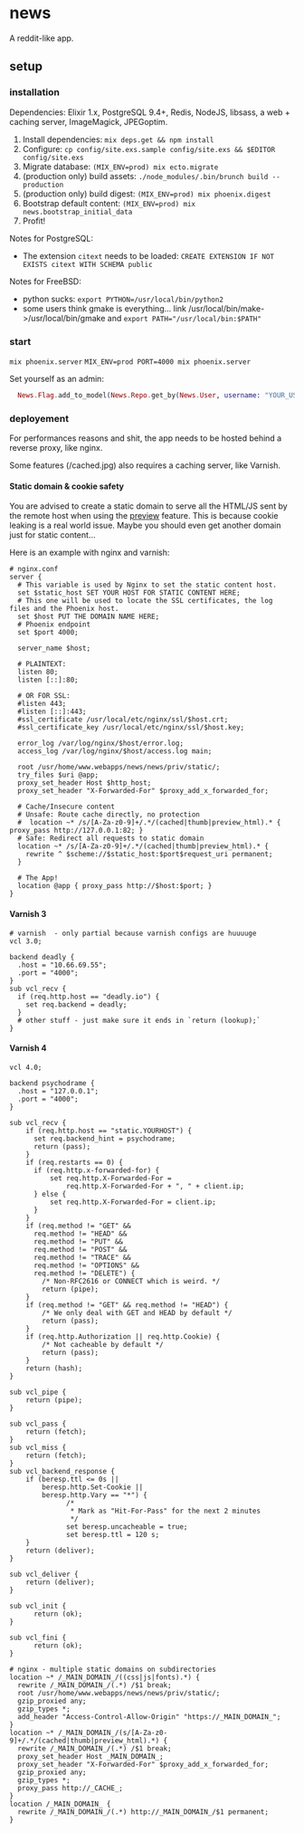 # news

A reddit-like app.

## setup

### installation

Dependencies: Elixir 1.x, PostgreSQL 9.4+, Redis, NodeJS, libsass, a web + caching server, ImageMagick, JPEGoptim.

1. Install dependencies: `mix deps.get && npm install`
2. Configure: `cp config/site.exs.sample config/site.exs && $EDITOR config/site.exs`
3. Migrate database: `(MIX_ENV=prod) mix ecto.migrate`
4. (production only) build assets: `./node_modules/.bin/brunch build --production`
5. (production only) build digest: `(MIX_ENV=prod) mix phoenix.digest`
6. Bootstrap default content: `(MIX_ENV=prod) mix news.bootstrap_initial_data`
7. Profit!

Notes for PostgreSQL:

* The extension `citext` needs to be loaded: `CREATE EXTENSION IF NOT EXISTS citext WITH SCHEMA public`

Notes for FreeBSD:

* python sucks: `export PYTHON=/usr/local/bin/python2`
* some users think gmake is everything... link /usr/local/bin/make->/usr/local/bin/gmake and `export PATH="/usr/local/bin:$PATH"`

### start

`mix phoenix.server`
`MIX_ENV=prod PORT=4000 mix phoenix.server`

Set yourself as an admin:

```elixir
  News.Flag.add_to_model(News.Repo.get_by(News.User, username: "YOUR_USERNAME"), "admin")
```

### deployement

For performances reasons and shit, the app needs to be hosted behind a reverse proxy, like nginx.

Some features (/cached.jpg) also requires a caching server, like Varnish.

#### Static domain & cookie safety

You are advised to create a static domain to serve all the HTML/JS sent by the remote host when using the [preview](https://github.com/hrefhref/news/blob/master/web/templates/cache/iframe_preview.html.eex) feature. This is because cookie leaking is a real world issue. Maybe you should even get another domain just for static content…

Here is an example with nginx and varnish:

```
# nginx.conf
server {
  # This variable is used by Nginx to set the static content host.
  set $static_host SET YOUR HOST FOR STATIC CONTENT HERE;
  # This one will be used to locate the SSL certificates, the log files and the Phoenix host.
  set $host PUT THE DOMAIN NAME HERE;
  # Phoenix endpoint
  set $port 4000;

  server_name $host;

  # PLAINTEXT:
  listen 80;
  listen [::]:80;

  # OR FOR SSL:
  #listen 443;
  #listen [::]:443;
  #ssl_certificate /usr/local/etc/nginx/ssl/$host.crt;
  #ssl_certificate_key /usr/local/etc/nginx/ssl/$host.key;

  error_log /var/log/nginx/$host/error.log;
  access_log /var/log/nginx/$host/access.log main;

  root /usr/home/www.webapps/news/news/priv/static/;
  try_files $uri @app;
  proxy_set_header Host $http_host;
  proxy_set_header "X-Forwarded-For" $proxy_add_x_forwarded_for;

  # Cache/Insecure content
  # Unsafe: Route cache directly, no protection
  #  location ~* /s/[A-Za-z0-9]+/.*/(cached|thumb|preview_html).* { proxy_pass http://127.0.0.1:82; }
  # Safe: Redirect all requests to static domain
  location ~* /s/[A-Za-z0-9]+/.*/(cached|thumb|preview_html).* {
    rewrite ^ $scheme://$static_host:$port$request_uri permanent;
  }

  # The App!
  location @app { proxy_pass http://$host:$port; }
}
```

#### Varnish 3
```
# varnish  - only partial because varnish configs are huuuuge
vcl 3.0;

backend deadly {
  .host = "10.66.69.55";
  .port = "4000";
}
sub vcl_recv {
  if (req.http.host == "deadly.io") {
    set req.backend = deadly;
  }
  # other stuff - just make sure it ends in `return (lookup);`
}
```

#### Varnish 4

```
vcl 4.0;

backend psychodrame {
  .host = "127.0.0.1";
  .port = "4000";
}

sub vcl_recv {
    if (req.http.host == "static.YOURHOST") {
      set req.backend_hint = psychodrame;
      return (pass);
    }
    if (req.restarts == 0) {
      if (req.http.x-forwarded-for) {
          set req.http.X-Forwarded-For =
              req.http.X-Forwarded-For + ", " + client.ip;
      } else {
          set req.http.X-Forwarded-For = client.ip;
      }
    }
    if (req.method != "GET" &&
      req.method != "HEAD" &&
      req.method != "PUT" &&
      req.method != "POST" &&
      req.method != "TRACE" &&
      req.method != "OPTIONS" &&
      req.method != "DELETE") {
        /* Non-RFC2616 or CONNECT which is weird. */
        return (pipe);
    }
    if (req.method != "GET" && req.method != "HEAD") {
        /* We only deal with GET and HEAD by default */
        return (pass);
    }
    if (req.http.Authorization || req.http.Cookie) {
        /* Not cacheable by default */
        return (pass);
    }
    return (hash);
}

sub vcl_pipe {
    return (pipe);
}

sub vcl_pass {
    return (fetch);
}
sub vcl_miss {
    return (fetch);
}
sub vcl_backend_response {
    if (beresp.ttl <= 0s ||
        beresp.http.Set-Cookie ||
        beresp.http.Vary == "*") {
              /*
               * Mark as "Hit-For-Pass" for the next 2 minutes
               */
              set beresp.uncacheable = true;
              set beresp.ttl = 120 s;
    }
    return (deliver);
}

sub vcl_deliver {
    return (deliver);
}

sub vcl_init {
      return (ok);
}

sub vcl_fini {
      return (ok);
}
```

```
# nginx - multiple static domains on subdirectories
location ~* /_MAIN_DOMAIN_/((css|js|fonts).*) {
  rewrite /_MAIN_DOMAIN_/(.*) /$1 break;
  root /usr/home/www.webapps/news/news/priv/static/;
  gzip_proxied any;
  gzip_types *;
  add_header "Access-Control-Allow-Origin" "https://_MAIN_DOMAIN_";
}
location ~* /_MAIN_DOMAIN_/(s/[A-Za-z0-9]+/.*/(cached|thumb|preview_html).*) {
  rewrite /_MAIN_DOMAIN_/(.*) /$1 break;
  proxy_set_header Host _MAIN_DOMAIN_;
  proxy_set_header "X-Forwarded-For" $proxy_add_x_forwarded_for;
  gzip_proxied any;
  gzip_types *;
  proxy_pass http://_CACHE_;
}
location /_MAIN_DOMAIN_ {
  rewrite /_MAIN_DOMAIN_/(.*) http://_MAIN_DOMAIN_/$1 permanent;
}
```
